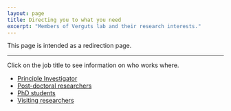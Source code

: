 ```yaml
---
layout: page
title: Directing you to what you need
excerpt: "Members of Verguts lab and their research interests."
---
```


This page is intended as a redirection page.   

---

Click on the job title to see information on who works where.
- [Principle Investigator](https://github.com/phuycke/phuycke.github.io/tree/master/about/principle_investigator)
- [Post-doctoral researchers](https://github.com/phuycke/phuycke.github.io/tree/master/about/post_docs)
- [PhD students](https://github.com/phuycke/phuycke.github.io/tree/master/about/phd)
- [Visiting researchers](https://github.com/phuycke/phuycke.github.io/tree/master/about/visiting)
